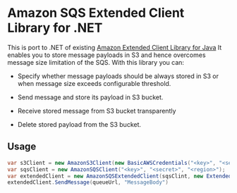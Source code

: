 Amazon SQS Extended Client Library for .NET
===========================================

This is port to .NET of existing [Amazon Extended Client Library for Java](https://github.com/awslabs/amazon-sqs-java-extended-client-lib)
It enables you to store message payloads in S3 and hence overcomes message size limitation of the SQS.
With this library you can:

* Specify whether message payloads should be always stored in S3 or when message size exceeds configurable threshold.

* Send message and store its payload in S3 bucket.

* Receive stored message from S3 bucket transparently

* Delete stored payload from the S3 bucket.

## Usage

```csharp
var s3Client = new AmazonS3Client(new BasicAWSCredentials("<key>", "<secret>"), "<region>")
var sqsClient = new AmazonSQSClient("<key>", "<secret>", "<region>");
var extendedClient = new AmazonSQSExtendedClient(sqsClint, new ExtendedClientConfiguration().WithLargePayloadSupportEnabled(s3Client, "<s3bucketname>"));
extendedClient.SendMessage(queueUrl, "MessageBody")
```

